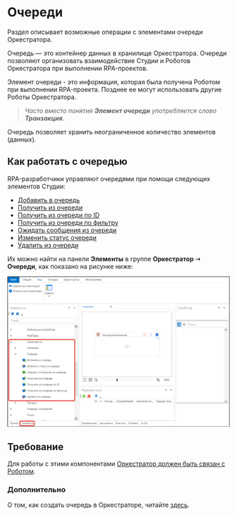 # Очереди

Раздел описывает возможные операции с элементами очереди Оркестратора. 

Очередь — это контейнер данных в хранилище Оркестратора. Очереди позволяют организовать взаимодействие Студии и Роботов Оркестратора при выполнении RPA-проектов.

Элемент очереди - это информация, которая была получена Роботом при выполнении RPA-проекта. Позднее ее могут использовать другие Роботы Оркестратора.

> *Часто вместо понятия **Элемент очереди** употребляется слово **Транзакция***.

Очередь позволяет хранить неограниченное количество элементов (данных).

## Как работать с очередью

RPA-разработчики управляют очередями при помощи следующих элементов Студии:

* [Добавить в очередь](https://docs.primo-rpa.ru/primo-rpa/g_elements/osnovnye-elementy/orkestrator/els_queues/addtoqueue)
* [Получить из очереди](https://docs.primo-rpa.ru/primo-rpa/g_elements/osnovnye-elementy/orkestrator/els_queues/readfromqueue)
* [Получить из очереди по ID](https://docs.primo-rpa.ru/primo-rpa/g_elements/osnovnye-elementy/orkestrator/els_queues/peekqueueid)
* [Получить из очереди по фильтру](https://docs.primo-rpa.ru/primo-rpa/g_elements/osnovnye-elementy/orkestrator/els_queues/peekqueuefilter)
* [Ожидать сообщения из очереди](https://docs.primo-rpa.ru/primo-rpa/g_elements/osnovnye-elementy/orkestrator/els_queues/waitqueue)
* [Изменить статус очереди](https://docs.primo-rpa.ru/primo-rpa/g_elements/osnovnye-elementy/orkestrator/els_queues/changestatequeue)
* [Удалить из очереди](https://docs.primo-rpa.ru/primo-rpa/g_elements/osnovnye-elementy/orkestrator/els_queues/deletequeueitem)

Их можно найти на панели **Элементы** в группе **Оркестратор ➝ Очереди**, как показано на рисунке ниже:

![](<../../../../.gitbook/assets/очереди орк. панель-2.png>)

## Требование

Для работы с этими компонентами [Оркестратор должен быть связан с Роботом](https://docs.primo-rpa.ru/primo-rpa/orchestrator/settings/register-robot).

### Дополнительно

О том, как создать очередь в Оркестраторе, читайте [здесь](https://docs.primo-rpa.ru/primo-rpa/orchestrator/basics/data-queues).



